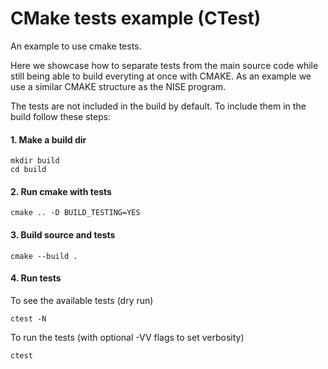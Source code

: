 # CMake tests example (CTest)
An example to use cmake tests. 

Here we showcase how to separate tests from the main source code while still being able to build everyting at once with CMAKE. As an example we use a similar CMAKE structure as the NISE program.

The tests are not included in the build by default. To include them in the build follow these steps:
#### 1. Make a build dir
```
mkdir build
cd build
```

#### 2. Run cmake with tests
```
cmake .. -D BUILD_TESTING=YES
```

#### 3. Build source and tests
```
cmake --build .
```

#### 4. Run tests
To see the available tests (dry run)
```
ctest -N
```

To run the tests (with optional -VV flags to set verbosity)
```
ctest
```